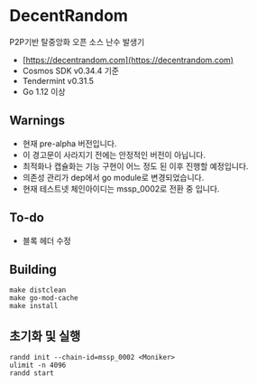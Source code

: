 # DecentRandom

P2P기반 탈중앙화 오픈 소스 난수 발생기

- [https://decentrandom.com](https://decentrandom.com)
- Cosmos SDK v0.34.4 기준
- Tendermint v0.31.5
- Go 1.12 이상

## Warnings

- 현재 pre-alpha 버전입니다.
- 이 경고문이 사라지기 전에는 안정적인 버전이 아닙니다.
- 최적화나 캡슐화는 기능 구현이 어느 정도 된 이후 진행할 예정입니다.
- 의존성 관리가 dep에서 go module로 변경되었습니다.
- 현재 테스트넷 체인아이디는 mssp_0002로 전환 중 입니다.

## To-do

- 블록 헤더 수정

## Building

    make distclean
    make go-mod-cache
    make install

## 초기화 및 실행

    randd init --chain-id=mssp_0002 <Moniker>
    ulimit -n 4096
    randd start